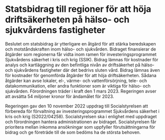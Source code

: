 # Statsbidrag till regioner för att höja driftsäkerheten på hälso- och sjukvårdens fastigheter

Beslutet om statsbidrag är ytterligare en åtgärd för att stärka beredskapen och motståndskraften inom hälso\- och sjukvården. Bidraget finansierar de åtgärder som regionerna får vidta inom ramen för investeringsprogrammet Sjukvårdens säkerhet i kris och krig (SSIK). Bidrag lämnas för kostnader för analys och kartläggning av den befintliga nivån av driftsäkerhet på hälso\- och sjukvårdens fastigheter där det bedrivs sluten vård. Bidrag lämnas även för kostnader för genomförda åtgärder för att höja driftsäkerheten. Sådana åtgärder kan avse lokaler, el\-, värme\- och vattenförsörjning, tele\- och datakommunikation, eller andra funktioner som är viktiga för hälso\- och sjukvården. Förordningen träder i kraft den 1 mars 2023\. Regeringen avser att avsätta 54 miljoner kronor för ändamålet för 2023\.

Regeringen gav den 10 november 2022 uppdrag till Socialstyrelsen att förbereda för förvaltning av investeringsprogrammet Sjukvårdens säkerhet i kris och krig (S2022/04258\). Socialstyrelsen ska i enlighet med uppdraget och förordningen hantera administrationen av bidraget. Socialstyrelsen får prioritera mellan inkomna ansökningar som uppfyller förutsättningarna för bidrag och ge företräde till de som bedöms ha de största behoven.
